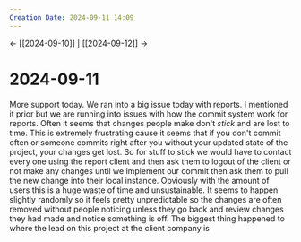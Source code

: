 ```yaml
---
Creation Date: 2024-09-11 14:09
---
```


<- [[2024-09-10]] | [[2024-09-12]]  ->

# 2024-09-11
More support today. We ran into a big issue today with reports. I mentioned it prior but we are running into issues with how the commit system work for reports. Often it seems that changes people make don't *stick* and are lost to time. This is extremely frustrating cause it seems that if you don't commit often or someone commits right after you without your updated state of the project, your changes get lost. So for stuff to stick we would have to contact every one using the report client and then ask them to logout of the client or not make any changes until we implement our commit then ask them to pull the new change into their local instance. Obviously with the amount of users this is a huge waste of time and unsustainable. It seems to happen slightly randomly so it feels pretty unpredictable so the changes are often removed without people noticing unless they go back and review changes they had made and notice something is off. The biggest thing happened to where the lead on this project at the client company is 